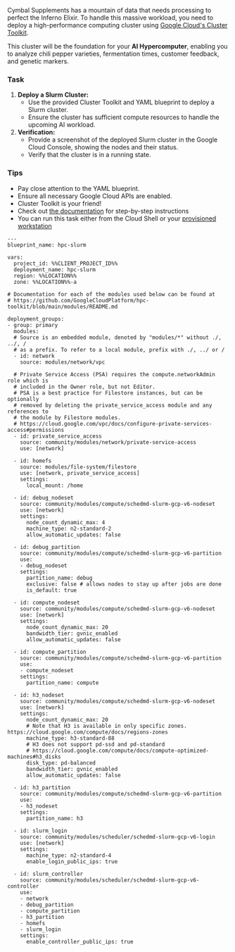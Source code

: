 Cymbal Supplements has a mountain of data that needs processing to perfect the Inferno Elixir. To handle this massive workload, you need to deploy a high-performance computing cluster using [Google Cloud's Cluster Toolkit](https://cloud.google.com/cluster-toolkit/docs/overview).

This cluster will be the foundation for your **AI Hypercomputer**, enabling you to analyze chili pepper varieties, fermentation times, customer feedback, and genetic markers.

### Task

1. **Deploy a Slurm Cluster:**
    * Use the provided Cluster Toolkit and YAML blueprint to deploy a Slurm cluster.
    * Ensure the cluster has sufficient compute resources to handle the upcoming AI workload.
2. **Verification:**
    * Provide a screenshot of the deployed Slurm cluster in the Google Cloud Console, showing the nodes and their status.
    * Verify that the cluster is in a running state.

### Tips

* Pay close attention to the YAML blueprint.
* Ensure all necessary Google Cloud APIs are enabled.
* Cluster Toolkit is your friend!
* Check out [the documentation](https://cloud.google.com/cluster-toolkit/docs/quickstarts/slurm-cluster) for step-by-step instructions
* You can run this task either from the Cloud Shell or your [provisioned workstation](https://console.cloud.google.com/workstations/overview?project=%%CLIENT_PROJECT_ID%%)

```yamlcollapse
---
blueprint_name: hpc-slurm

vars:
  project_id: %%CLIENT_PROJECT_ID%%
  deployment_name: hpc-slurm
  region: %%LOCATION%%
  zone: %%LOCATION%%-a

# Documentation for each of the modules used below can be found at
# https://github.com/GoogleCloudPlatform/hpc-toolkit/blob/main/modules/README.md

deployment_groups:
- group: primary
  modules:
  # Source is an embedded module, denoted by "modules/*" without ./, ../, /
  # as a prefix. To refer to a local module, prefix with ./, ../ or /
  - id: network
    source: modules/network/vpc

  # Private Service Access (PSA) requires the compute.networkAdmin role which is
  # included in the Owner role, but not Editor.
  # PSA is a best practice for Filestore instances, but can be optionally
  # removed by deleting the private_service_access module and any references to
  # the module by Filestore modules.
  # https://cloud.google.com/vpc/docs/configure-private-services-access#permissions
  - id: private_service_access
    source: community/modules/network/private-service-access
    use: [network]

  - id: homefs
    source: modules/file-system/filestore
    use: [network, private_service_access]
    settings:
      local_mount: /home

  - id: debug_nodeset
    source: community/modules/compute/schedmd-slurm-gcp-v6-nodeset
    use: [network]
    settings:
      node_count_dynamic_max: 4
      machine_type: n2-standard-2
      allow_automatic_updates: false

  - id: debug_partition
    source: community/modules/compute/schedmd-slurm-gcp-v6-partition
    use:
    - debug_nodeset
    settings:
      partition_name: debug
      exclusive: false # allows nodes to stay up after jobs are done
      is_default: true

  - id: compute_nodeset
    source: community/modules/compute/schedmd-slurm-gcp-v6-nodeset
    use: [network]
    settings:
      node_count_dynamic_max: 20
      bandwidth_tier: gvnic_enabled
      allow_automatic_updates: false

  - id: compute_partition
    source: community/modules/compute/schedmd-slurm-gcp-v6-partition
    use:
    - compute_nodeset
    settings:
      partition_name: compute

  - id: h3_nodeset
    source: community/modules/compute/schedmd-slurm-gcp-v6-nodeset
    use: [network]
    settings:
      node_count_dynamic_max: 20
      # Note that H3 is available in only specific zones. https://cloud.google.com/compute/docs/regions-zones
      machine_type: h3-standard-88
      # H3 does not support pd-ssd and pd-standard
      # https://cloud.google.com/compute/docs/compute-optimized-machines#h3_disks
      disk_type: pd-balanced
      bandwidth_tier: gvnic_enabled
      allow_automatic_updates: false

  - id: h3_partition
    source: community/modules/compute/schedmd-slurm-gcp-v6-partition
    use:
    - h3_nodeset
    settings:
      partition_name: h3

  - id: slurm_login
    source: community/modules/scheduler/schedmd-slurm-gcp-v6-login
    use: [network]
    settings:
      machine_type: n2-standard-4
      enable_login_public_ips: true

  - id: slurm_controller
    source: community/modules/scheduler/schedmd-slurm-gcp-v6-controller
    use:
    - network
    - debug_partition
    - compute_partition
    - h3_partition
    - homefs
    - slurm_login
    settings:
      enable_controller_public_ips: true
```

